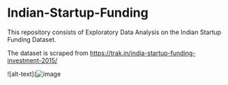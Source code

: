 # Indian-Startup-Funding

This repository consists of Exploratory Data Analysis on the Indian Startup Funding Dataset.

The dataset is scraped from https://trak.in/india-startup-funding-investment-2015/

![alt-text](![image](https://user-images.githubusercontent.com/84268500/210263566-5b852093-9888-4b24-b3de-e3e9b4a2fcd0.png)
